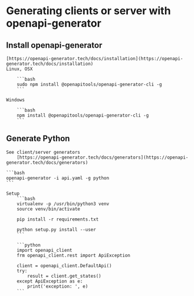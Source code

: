 # Generating clients or server with openapi-generator

## Install openapi-generator
	[https://openapi-generator.tech/docs/installation](https://openapi-generator.tech/docs/installation)
	Linux, OSX

		```bash
		sudo npm install @openapitools/openapi-generator-cli -g
		```

	Windows

		```bash
		npm install @openapitools/openapi-generator-cli -g
		```

## Generate Python
	See client/server generators
		[https://openapi-generator.tech/docs/generators](https://openapi-generator.tech/docs/generators)

	```bash
	openapi-generator -i api.yaml -g python
	```

	Setup
		```bash
		virtualenv -p /usr/bin/python3 venv
		source venv/bin/activate

		pip install -r requirements.txt

		python setup.py install --user
		```

		```python
		import openapi_client
		frm openapi_client.rest import ApiException

		client = openapi_client.DefaultApi()
		try:
			result = client.get_states()
		except ApiException as e:
			print('exception: ', e)
		```
